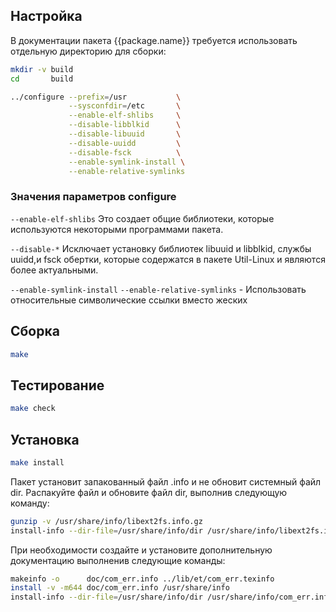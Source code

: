 <package-info :package="package" instsize showsbu2></package-info>

<script>
		new Vue({
		el: '#main',
		data: { package: {} },
		mounted: function () {
				this.getPackage('e2fsprogs');
		},
		methods: {
			getPackage: function(name) {
					getPackage(name)
					.then(response => this.package = response);
			},
		}
  })
</script>

## Настройка

В документации пакета {{package.name}} требуется использовать отдельную директорию для сборки:

```bash
mkdir -v build
cd       build
```

```bash
../configure --prefix=/usr           \
             --sysconfdir=/etc       \
             --enable-elf-shlibs     \
             --disable-libblkid      \
             --disable-libuuid       \
             --disable-uuidd         \
             --disable-fsck          \
             --enable-symlink-install \
             --enable-relative-symlinks
```

### Значения параметров configure

``--enable-elf-shlibs``
Это создает общие библиотеки, которые используются некоторыми программами пакета.

``--disable-*``
Исключает установку библиотек libuuid и libblkid, службы uuidd,и fsck обертки, которые содержатся в пакете Util-Linux и являются более актуальными.

``--enable-symlink-install`` ``--enable-relative-symlinks`` - Использовать относительные символические ссылки вместо жеских


## Сборка

```bash
make
```

## Тестирование

```bash
make check
```

## Установка

```bash
make install
```

Пакет установит запакованный файл .info и не обновит системный файл dir. Распакуйте файл и обновите файл dir, выполнив следующую команду:

```bash
gunzip -v /usr/share/info/libext2fs.info.gz
install-info --dir-file=/usr/share/info/dir /usr/share/info/libext2fs.info
```

При необходимости создайте и установите дополнительную документацию выполненив следующие команды:

```bash
makeinfo -o      doc/com_err.info ../lib/et/com_err.texinfo
install -v -m644 doc/com_err.info /usr/share/info
install-info --dir-file=/usr/share/info/dir /usr/share/info/com_err.info
```
